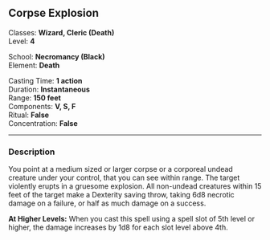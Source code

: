 ## Corpse Explosion

Classes: **Wizard, Cleric (Death)**  
Level: **4**  

School: **Necromancy (Black)**  
Element: **Death**  

Casting Time: **1 action**  
Duration: **Instantaneous**  
Range: **150 feet**  
Components: **V, S, F**  
Ritual: **False**  
Concentration: **False**  

------

### Description

You point at a medium sized or larger corpse or a corporeal undead creature under your control, that you can see within range. The target violently erupts in a gruesome explosion. All non-undead creatures within 15 feet of the target make a Dexterity saving throw, taking 6d8 necrotic damage on a failure, or half as much damage on a success.

**At Higher Levels:** When you cast this spell using a spell slot of 5th level or higher, the damage increases by 1d8 for each slot level above 4th.